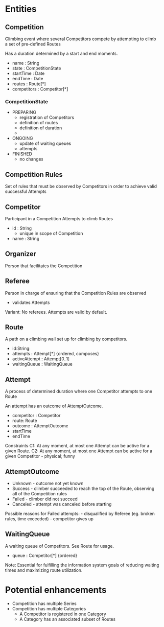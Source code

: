 
# Entities

## Competition 
Climbing event where several Competitors compete by attempting to climb a set 
of pre-defined Routes

Has a duration determined by a start and end moments.

- name : String
- state : CompetitionState
- startTime : Date
- endTime : Date
- routes : Route[*]
- competitors : Competitor[*]


### CompetitionState
- PREPARING
	- registration of Competitors
	- definition of routes
	- definition of duration
	- 
- ONGOING
	- update of waiting queues
	- attempts
- FINISHED
	- no changes

## Competition Rules
Set of rules that must be observed by Competitors in order to achieve valid successful Attempts

## Competitor
 Participant in a Competition
 Attempts to climb Routes 

- id : String
	- unique in scope of Competition
- name : String
 
## Organizer
Person that facilitates the Competition

## Referee
Person in charge of ensuring that the Competition Rules are observed
- validates Attempts

Variant: No referees. Attempts are valid by default.

## Route
A path on a climbing wall set up for climbing by competitors.

- id:String
- attempts : Attempt[*] {ordered, composes}
- activeAttempt : Attempt[0..1]
- waitingQueue : WaitingQueue


## Attempt
A process of determined duration where one Competitor attempts to one Route

An attempt has an outcome of AttemptOutcome.

- competitor : Competitor
- route: Route
- outcome : AttemptOutcome
- startTime
- endTime


Constraints
C1: At any moment, at most one Attempt can be active for a given Route.
C2: At any moment, at most one Attempt can be active for a given Competitor
	 - physical; funny


## AttemptOutcome
- Unknown - outcome not yet known
- Success - climber succeeded to reach the top of the Route, observing all of the Competition rules
- Failed - climber did not succeed
- Canceled - attempt was canceled before starting


Possible reasons for Failed attempts:
	- disqualified by Referee (eg. broken rules, time exceeded)
	- competitor gives up

## WaitingQueue
A waiting queue of Competitors.
See Route for usage.

- queue : Competitor[*] {ordered}

Note: Essential for fulfilling the information system goals of reducing waiting times and maximizing route 
utilization.

# Potential enhancements
- Competition has multiple Series
- Competition has multiple Categories
	- A Competitor is registered in one Category
	- A Category has an associated subset of Routes




